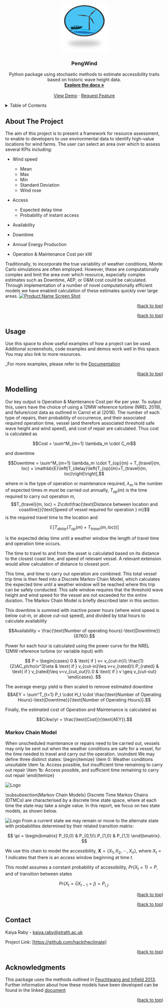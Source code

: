 <!-- Improved compatibility of back to top link: See: https://github.com/othneildrew/Best-README-Template/pull/73 -->
<a name="readme-top"></a>
<!--
*** Thanks for checking out the Best-README-Template. If you have a suggestion
*** that would make this better, please fork the repo and create a pull request
*** or simply open an issue with the tag "enhancement".
*** Don't forget to give the project a star!
*** Thanks again! Now go create something AMAZING! :D
-->



<!-- PROJECT SHIELDS -->
<!--
*** I'm using markdown "reference style" links for readability.
*** Reference links are enclosed in brackets [ ] instead of parentheses ( ).
*** See the bottom of this document for the declaration of the reference variables
*** for contributors-url, forks-url, etc. This is an optional, concise syntax you may use.
*** https://www.markdownguide.org/basic-syntax/#reference-style-links
-->



<!-- PROJECT LOGO -->
<br />
<div align="center">
  <a href="https://github.com/othneildrew/Best-README-Template">
    <img src="images/logo.png" alt="Logo" width="150" height="150">
  </a>

  <h3 align="center">PengWind</h3>

  <p align="center">
    Python package using stochastic methods to estimate accessibility traits based on historic wave height data.
    <br />
    <a href="https://github.com/kaiyaraby/statistical_access_modelling"><strong>Explore the docs »</strong></a>
    <br />
    <br />
    <a href="https://github.com/kaiyaraby/statistical_access_modelling/Examples_and_validation/Example">View Demo</a>
    ·
    <a href="https://github.com/kaiyaraby/statistical_access_modelling">Request Feature</a>
  </p>
</div>



<!-- TABLE OF CONTENTS -->
<details>
  <summary>Table of Contents</summary>
  <ol>
    <li>
      <a href="#about-the-project">About The Project</a>
      <ul>
        <li><a href="#built-with">Built With</a></li>
      </ul>
    </li>
    <li>
      <a href="#getting-started">Getting Started</a>
      <ul>
        <li><a href="#prerequisites">Prerequisites</a></li>
        <li><a href="#installation">Installation</a></li>
      </ul>
    </li>
    <li><a href="#usage">Usage</a></li>
    <li><a href="#roadmap">Roadmap</a></li>
    <li><a href="#contributing">Contributing</a></li>
    <li><a href="#license">License</a></li>
    <li><a href="#contact">Contact</a></li>
    <li><a href="#acknowledgments">Acknowledgments</a></li>
  </ol>
</details>



<!-- ABOUT THE PROJECT -->
## About The Project
The aim of this project is to present a framework for resource assessment, to enable to developers to use environmental data to identify high-value locations for wind farms.
The user can select an area over which to assess several KPIs including:
- Wind speed
  - Mean
  - Max
  - Min
  - Standard Deviation
  - Wind rose
    
- Access
    - Expected delay time
    - Probability of instant access
      
- Availability
- Downtime
- Annual Energy Production
- Operation & Maintenance Cost per kW

Traditionally, to incorporate the true variability of weather conditions, Monte Carlo simulations are often employed. However, these are computationally complex and limit the area over which resource, especially complex estimates such as Downtime, AEP, or O&M cost could be calculated. Through implementation of a number of novel computationally efficient models we have enabled calculation of these estimates quickly over large areas.
[![Product Name Screen Shot][product-screenshot]](https://example.com)



<p align="right">(<a href="#readme-top">back to top</a>)</p>






<p align="right">(<a href="#readme-top">back to top</a>)</p>



<!-- USAGE EXAMPLES -->
## Usage

Use this space to show useful examples of how a project can be used. Additional screenshots, code examples and demos work well in this space. You may also link to more resources.

_For more examples, please refer to the [Documentation](https://example.com)

<p align="right">(<a href="#readme-top">back to top</a>)</p>




<!-- Modelling -->
## Modelling
Our key output is Operation & Maintenance Cost per Kw per year. To output this, users have the choice of using a 12MW reference turbine (NREL 2019), and failure/cost data as outlined in Carrol et al (2016).
The number of each type of repairs, their probability of occurrence, and their associated required operation time, vessel (and therefore associated threshold safe wave height and wind speed), and cost of repair are calculated. 
Thus cost is calculated as

$$Cost = \sum^M_{m=1} \lambda_m \cdot C_m$$

and downtime 

$$Downtime = \sum^M_{m=1} \lambda_m \cdot T_{op}(m) + T_{travel}(m, loc) + \mathbb{E}\left[T_{delay}\left(T_{op}(m)+T_{travel}(m, loc)\right)\right],$$

where
$m$ is the type of operation or maintenance required, $\lambda_m$ is the number of expected times $m$ must be carried out annually, $T_{op}(m)$ is the time required to carry out operation $m$,
$$T_{travel}(m, loc) = 2\cdot\frac{\text{Distance between location and coastline}}{\text{Speed of vessel required for operation } m}$$
is the required travel time to the location and 

$$\mathbb{E}\left[T_{delay}\left(T_{op}(m)+T_{travel}(m, loc)\right)\right]$$ 

is the expected delay time until a weather window the length of travel time and operation time occurs.

The time to travel to and from the asset is calculated based on its distance to the closest coast line, and speed of relevant vessel. A relevant extension would allow calculation of distance to closest port.

This time, and time to carry out operation are combined. This total vessel trip time is then feed into a Discrete Markov Chain Model, which calculates the expected time until a weather window will be reached where this trip can be safely conducted. This safe window requires that the threshold wave height and wind speed for the vessel are not exceeded for the entire duration. The Markov Chain Model is briefly described later in this section.

This downtime is summed with inactive power hours (where wind speed is below cut-in, or above cut-out speed), and divided by total hours to calculate availability

$$Availability = \frac{\text{Number of operating hours}-\text{Downtime}}{8760}.$$

Power for each hour is calculated using the power curve for the NREL 12MW reference turbine (or variable input) with 


$$
P = \begin{cases}
0 & \text{ if } v< v_{cut-in}\\
\frac{1}{2}AC_p\rho(v^3)\eta & \text{ if } v_{cut-in}\leq v<v_{rated}\\
P_{rated} & \text{ if } v_{rated}\leq v<v_{cut_out}\\
0 & \text{ if } v \geq v_{cut-out}
\end{cases}.
$$


The average energy yield is then scaled to remove estimated downtime
$$AEY = \sum^T_{t=1} P_t \cdot H_t \cdot \frac{\text{Number of Operating Hours}-\text{Downtime}}{\text{Number of Operating Hours}}.$$

Finally, the estimated cost of Operation and Maintenance is calculated as 

$$C/kw/yr = \frac{\text{Cost}}{\text{AEY}}.$$

### Markov Chain Model
When unscheduled maintenance or repairs need to be carried out, vessels may only be sent out when the weather conditions are safe for a vessel, for the time needed to travel and carry out the operation.
\noindent We may define three distinct states: 
\begin{itemize}
    \item 0: Weather conditions unsuitable
    \item 1a: Access possible, but insufficient time remaining to carry out repair
    \item 1b: Access possible, and sufficient time remaining to carry out repair
\end{itemize}

<img src="images/flowchart.png" alt="Logo" width="150" height="150">

\subsubsection{Markov Chain Models}
Discrete Time Markov Chains (DTMCs) are characterised by a discrete time state space, where at each time the state may take a single value. In this report, we focus on two state models, as shown below. 

<img src="images/flowchart.png" alt="Logo" width="150" height="150">
From a current state we may remain or move to the alternate state with probabilities determined by their related transition matrix:


$$
\pi = \begin{bmatrix}
    P_{0,0} & P_{0,1}\\
    P_{1,0} & P_{1,1}
\end{bmatrix}.
$$

We use this chain to model the accessibility,  $\mathbf{X} = \{X_1, X_2, \cdots, X_n\},$  where $X_t=1$ indicates that there is an access window beginning at time $t$.

This model assumes a constant probability of accessibility, $Pr(X_t=1)=P$, and of transition between states


$$Pr(X_t=i|X_{t-1}=j)=P_{i,j}.$$





<p align="right">(<a href="#readme-top">back to top</a>)</p>






<p align="right">(<a href="#readme-top">back to top</a>)</p>



<!-- CONTACT -->
## Contact

Kaiya Raby - kaiya.raby@strath.ac.uk

Project Link: [https://github.com/hacktheclimate]

<p align="right">(<a href="#readme-top">back to top</a>)</p>



<!-- ACKNOWLEDGMENTS -->
## Acknowledgments

This package uses the methods outlined in  [Feuchtwang and Infield 2013](https://onlinelibrary.wiley.com/doi/abs/10.1002/we.1539). Further information about how these models have been developed can be found in the linked [document](https://github.com/statistical_access_modelling/Examples_and_validation/Derivation.pdf)


<p align="right">(<a href="#readme-top">back to top</a>)</p>



<!-- MARKDOWN LINKS & IMAGES -->
<!-- https://www.markdownguide.org/basic-syntax/#reference-style-links -->
[contributors-shield]: https://img.shields.io/github/contributors/othneildrew/Best-README-Template.svg?style=for-the-badge
[contributors-url]: https://github.com/othneildrew/Best-README-Template/graphs/contributors
[forks-shield]: https://img.shields.io/github/forks/othneildrew/Best-README-Template.svg?style=for-the-badge
[forks-url]: https://github.com/othneildrew/Best-README-Template/network/members
[stars-shield]: https://img.shields.io/github/stars/othneildrew/Best-README-Template.svg?style=for-the-badge
[stars-url]: https://github.com/othneildrew/Best-README-Template/stargazers
[issues-shield]: https://img.shields.io/github/issues/othneildrew/Best-README-Template.svg?style=for-the-badge
[issues-url]: https://github.com/othneildrew/Best-README-Template/issues
[license-shield]: https://img.shields.io/github/license/othneildrew/Best-README-Template.svg?style=for-the-badge
[license-url]: https://github.com/othneildrew/Best-README-Template/blob/master/LICENSE.txt
[linkedin-shield]: https://img.shields.io/badge/-LinkedIn-black.svg?style=for-the-badge&logo=linkedin&colorB=555
[linkedin-url]: https://linkedin.com/in/othneildrew
[product-screenshot]: images/screenshot.png
[Next.js]: https://img.shields.io/badge/next.js-000000?style=for-the-badge&logo=nextdotjs&logoColor=white
[Next-url]: https://nextjs.org/
[React.js]: https://img.shields.io/badge/React-20232A?style=for-the-badge&logo=react&logoColor=61DAFB
[React-url]: https://reactjs.org/
[Vue.js]: https://img.shields.io/badge/Vue.js-35495E?style=for-the-badge&logo=vuedotjs&logoColor=4FC08D
[Vue-url]: https://vuejs.org/
[Angular.io]: https://img.shields.io/badge/Angular-DD0031?style=for-the-badge&logo=angular&logoColor=white
[Angular-url]: https://angular.io/
[Svelte.dev]: https://img.shields.io/badge/Svelte-4A4A55?style=for-the-badge&logo=svelte&logoColor=FF3E00
[Svelte-url]: https://svelte.dev/
[Laravel.com]: https://img.shields.io/badge/Laravel-FF2D20?style=for-the-badge&logo=laravel&logoColor=white
[Laravel-url]: https://laravel.com
[Bootstrap.com]: https://img.shields.io/badge/Bootstrap-563D7C?style=for-the-badge&logo=bootstrap&logoColor=white
[Bootstrap-url]: https://getbootstrap.com
[JQuery.com]: https://img.shields.io/badge/jQuery-0769AD?style=for-the-badge&logo=jquery&logoColor=white
[JQuery-url]: https://jquery.com 
